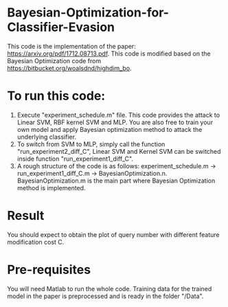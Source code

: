 # Bayesian-Optimization-for-Classifier-Evasion
This code is the implementation of the paper: https://arxiv.org/pdf/1712.08713.pdf. This code is modified based on the Bayesian Optimization code from https://bitbucket.org/woalsdnd/highdim_bo.  

# To run this code: 
1. Execute "experiment_schedule.m" file. This code provides the attack to Linear SVM, RBF kernel SVM and MLP. You are also free to train your own model and apply Bayesian optimization method to attack the underlying classifier. 
2. To switch from SVM to MLP, simply call the function "run_experiment2_diff_C", Linear SVM and Kernel SVM can be switched inside function "run_experiment1_diff_C".
3. A rough structure of the code is as follows: experiment_schedule.m -> run_experiment1_diff_C.m -> BayesianOptimization.n. BayesianOptimization.m is the main part where Bayesian Optimization method is implemented.  

# Result
You should expect to obtain the plot of query number with different feature modification cost C.  

# Pre-requisites
You will need Matlab to run the whole code. Training data for the trained model in the paper is preprocessed and is ready in the folder "/Data". 
